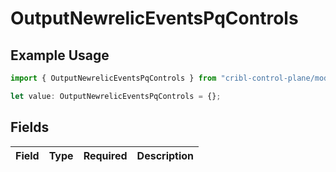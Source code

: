 # OutputNewrelicEventsPqControls

## Example Usage

```typescript
import { OutputNewrelicEventsPqControls } from "cribl-control-plane/models/operations";

let value: OutputNewrelicEventsPqControls = {};
```

## Fields

| Field       | Type        | Required    | Description |
| ----------- | ----------- | ----------- | ----------- |